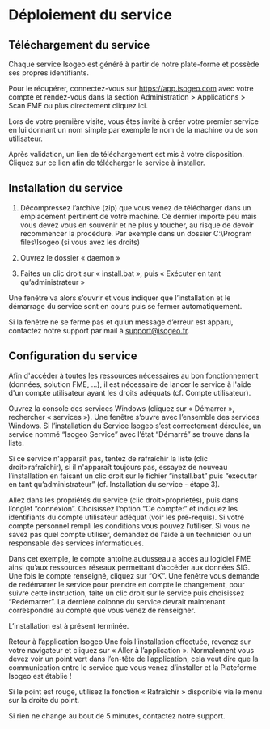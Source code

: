 # Déploiement du service

## Téléchargement du service

Chaque service Isogeo est généré à partir de notre plate-forme et possède ses propres identifiants.

Pour le récupérer, connectez-vous sur https://app.isogeo.com avec votre compte et rendez-vous dans la section Administration > Applications > Scan FME ou plus directement cliquez ici.

Lors de votre première visite, vous êtes invité à créer votre premier service en lui donnant un nom simple par exemple le nom de la machine ou de son utilisateur.

Après validation, un lien de téléchargement est mis à votre disposition. Cliquez sur ce lien afin de télécharger le service à installer.

## Installation du service

1.	Décompressez l’archive (zip) que vous venez de télécharger dans un emplacement pertinent de votre machine. Ce dernier importe peu mais vous devez vous en souvenir et ne plus y toucher, au risque de devoir recommencer la procédure. Par exemple dans un dossier C:\Program files\Isogeo (si vous avez les droits)

2.	Ouvrez le dossier « daemon »

3.	Faites un clic droit sur « install.bat », puis « Exécuter en tant qu’administrateur »

Une fenêtre va alors s’ouvrir et vous indiquer que l’installation et le démarrage du service sont en cours puis se fermer automatiquement.

Si la fenêtre ne se ferme pas et qu’un message d’erreur est apparu, contactez notre support par mail à support@isogeo.fr.

## Configuration du service

Afin d'accéder à toutes les ressources nécessaires au bon fonctionnement (données, solution FME, …), il est nécessaire de lancer le service à l'aide d'un compte utilisateur ayant les droits adéquats (cf. Compte utilisateur).

Ouvrez la console des services Windows (cliquez sur « Démarrer », rechercher « services »). Une fenêtre s’ouvre avec l’ensemble des services Windows. Si l’installation du Service Isogeo s’est correctement déroulée, un service nommé “Isogeo Service” avec l’état “Démarré” se trouve dans la liste.


Si ce service n'apparaît pas, tentez de rafraîchir la liste (clic droit>rafraîchir), si il n'apparaît toujours pas, essayez de nouveau l’installation en faisant un clic droit sur le fichier “install.bat” puis “exécuter en tant qu’administrateur” (cf. Installation du service - étape 3).

Allez dans les propriétés du service (clic droit>propriétés), puis dans l’onglet “connexion”. Choisissez l’option “Ce compte:” et indiquez les identifiants du compte utilisateur adéquat (voir les pré-requis). Si votre compte personnel rempli les conditions vous pouvez l’utiliser. Si vous ne savez pas quel compte utiliser, demandez de l’aide à un technicien ou un responsable des services informatiques.



Dans cet exemple, le compte antoine.audusseau a accès au logiciel FME ainsi qu’aux ressources réseaux permettant d’accéder aux données SIG.
Une fois le compte renseigné, cliquez sur “OK”. Une fenêtre vous demande de redémarrer le service pour prendre en compte le changement, pour suivre cette instruction, faite un clic droit sur le service puis choisissez “Redémarrer”. La dernière colonne du service devrait maintenant correspondre au compte que vous venez de renseigner.

L’installation est à présent terminée.

Retour à l’application Isogeo
Une fois l’installation effectuée, revenez sur votre navigateur et cliquez sur « Aller à l’application ». Normalement vous devez voir un point vert dans l’en-tête de l’application, cela veut dire que la communication entre le service que vous venez d’installer et la Plateforme Isogeo est établie !

Si le point est rouge, utilisez la fonction « Rafraîchir » disponible via le menu sur la droite du point.

Si rien ne change au bout de 5 minutes, contactez notre support.
